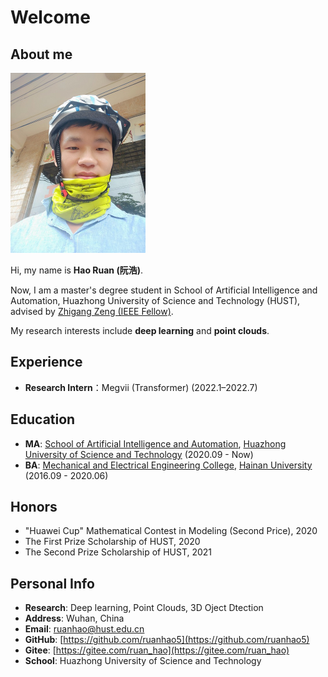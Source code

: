 # Welcome

## About me

<img src="index.assets/Personal Photo.jpg" style="zoom: 50%;" />

Hi, my name is **Hao Ruan (阮浩)**.

Now, I am a master's degree student in School of Artificial Intelligence and Automation, Huazhong University of Science and Technology (HUST), advised by [Zhigang Zeng (IEEE Fellow)](http://aia.hust.edu.cn/zhigangzeng/).

My research interests include **deep learning** and **point clouds**.

## Experience

- **Research Intern**：Megvii (Transformer) (2022.1–2022.7)

## Education

- **MA**: [School of Artificial Intelligence and Automation](http://english.aia.hust.edu.cn/), [Huazhong University of Science and Technology](http://english.hust.edu.cn/) (2020.09 - Now)
- **BA**: [Mechanical and Electrical Engineering College](https://hd.hainanu.edu.cn/jidian/), [Hainan University](https://ha.hainanu.edu.cn/home2020/) (2016.09 - 2020.06)

## Honors

- "Huawei Cup" Mathematical Contest in Modeling (Second Price), 2020
- The First Prize Scholarship of HUST, 2020
- The Second Prize Scholarship of HUST, 2021

## Personal Info

- **Research**: Deep learning, Point Clouds, 3D Oject Dtection
- **Address**:  Wuhan, China
- **Email**: ruanhao@hust.edu.cn
- **GitHub**: [https://github.com/ruanhao5](https://github.com/ruanhao5)
- **Gitee**: [https://gitee.com/ruan_hao](https://gitee.com/ruan_hao)
- **School**: Huazhong University of Science and Technology

